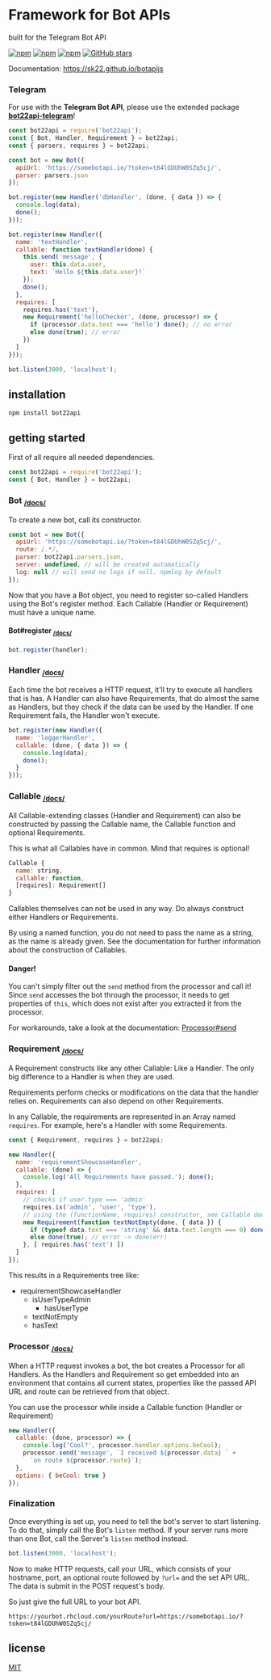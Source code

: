 # Framework for Bot APIs
built for the Telegram Bot API

[![npm](https://img.shields.io/npm/v/bot22api.svg?style=flat-square)](https://www.npmjs.com/package/bot22api)
[![npm](https://img.shields.io/npm/l/bot22api.svg?style=flat-square)](https://www.npmjs.com/package/bot22api)
[![npm](https://img.shields.io/npm/dt/bot22api.svg?style=flat-square)](https://www.npmjs.com/package/bot22api)
[![GitHub stars](https://img.shields.io/github/stars/sk22/botapijs.svg?style=social&label=Star)](https://github.com/sk22/botapijs)

Documentation: https://sk22.github.io/botapijs

### Telegram

For use with the **Telegram Bot API**, please use the extended package
**[bot22api-telegram]**!


```javascript
const bot22api = require('bot22api');
const { Bot, Handler, Requirement } = bot22api;
const { parsers, requires } = bot22api;

const bot = new Bot({
  apiUrl: 'https://somebotapi.io/?token=t84lGDUhW0SZq5cj/',
  parser: parsers.json
});

bot.register(new Handler('dbHandler', (done, { data }) => {
  console.log(data);
  done();
}));

bot.register(new Handler({
  name: 'textHandler',
  callable: function textHandler(done) {
    this.send('message', {
      user: this.data.user,
      text: `Hello ${this.data.user}!`
    });
    done();
  },
  requires: [
    requires.has('text'),
    new Requirement('helloChecker', (done, processor) => {
      if (processor.data.text === 'hello') done(); // no error
      else done(true); // error
    })
  ]
}));

bot.listen(3000, 'localhost');
```

## installation
```
npm install bot22api
```


## getting started

First of all require all needed dependencies.
```javascript
const bot22api = require('bot22api');
const { Bot, Handler } = bot22api;
```

### Bot <sub>**[/docs/][Bot]**</sub>

To create a new bot, call its constructor.
```javascript
const bot = new Bot({
  apiUrl: 'https://somebotapi.io/?token=t84lGDUhW0SZq5cj/',
  route: /.*/,
  parser: bot22api.parsers.json,
  server: undefined, // will be created automatically
  log: null // will send no logs if null. npmlog by default
});
```

Now that you have a Bot object, you need to register so-called Handlers using
the Bot's register method. Each Callable (Handler or Requirement) must have a
unique name.

#### Bot#register <sub>[/docs/][Bot#register]</sub>

```javascript
bot.register(handler);
```

### Handler <sub>[/docs/][Handler]</sub>

Each time the bot receives a HTTP request, it'll try to execute all handlers
that is has. A Handler can also have Requirements, that do almost the same as
Handlers, but they check if the data can be used by the Handler. If one
Requirement fails, the Handler won't execute.

```javascript
bot.register(new Handler({
  name: 'loggerHandler',
  callable: (done, { data }) => {
    console.log(data);
    done();
  }
}));
```
### Callable <sub>[/docs/][Callable]</sub>

All Callable-extending classes (Handler and Requirement) can also be constructed
by passing the Callable name, the Callable function and optional Requirements.

This is what all Callables have in common. Mind that requires is optional!
```javascript
Callable {
  name: string,
  callable: function,
  [requires]: Requirement[]
}
```
Callables themselves can not be used in any way. Do always construct either
Handlers or Requirements.

By using a named function, you do not need to pass the name as a string, as the
name is already given. See the documentation for further information about the
construction of Callables.

#### Danger!

You can't simply filter out the `send` method from the processor and call it!
Since `send` accesses the bot through the processor, it needs to get properties
of `this`, which does not exist after you extracted it from the processor.

For workarounds, take a look at the documentation: [Processor#send]

### Requirement <sub>[/docs/][Requirement]</sub>

A Requirement constructs like any other Callable: Like a Handler.
The only big difference to a Handler is when they are used.

Requirements perform checks or modifications on the data that the handler relies
on. Requirements can also depend on other Requirements.

In any Callable, the requirements are represented in an Array named `requires`.
For example, here's a Handler with some Requirements.

```javascript
const { Requirement, requires } = bot22api;
```
```javascript
new Handler({
  name: 'requirementShowcaseHandler',
  callable: (done) => {
    console.log('All Requirements have passed.'); done();
  },
  requires: [
    // checks if user.type === 'admin'
    requires.is('admin', 'user', 'type'),
    // using the (functionName, requires) constructor, see Callable doc
    new Requirement(function textNotEmpty(done, { data }) {
      if (typeof data.text === 'string' && data.text.length === 0) done();
      else done(true); // error -> done(err)
    }, [ requires.has('text') ])
  ]
});
```

This results in a Requirements tree like:
- requirementShowcaseHandler
  - isUserTypeAdmin
    - hasUserType
  - textNotEmpty
   - hasText


### Processor <sub>[/docs/][Processor]</sub>

When a HTTP request invokes a bot, the bot creates a Processor for all Handlers.
As the Handlers and Requirement so get embedded into an environment that
contains all current states, properties like the passed API URL and route can
be retrieved from that object.

You can use the processor while inside a Callable function
(Handler or Requirement)

```javascript
new Handler({
  callable: (done, processor) => {
    console.log('Cool?', processor.handler.options.beCool);
    processor.send('message', `I received ${processor.data} ` +
      `on route ${processor.route}`);
  },
  options: { beCool: true }
});
```

### Finalization

Once everything is set up, you need to tell the bot's server to start listening.
To do that, simply call the Bot's `listen` method. If your server runs more
than one Bot, call the Server's `listen` method instead.

```javascript
bot.listen(3000, 'localhost');
```

Now to make HTTP requests, call your URL, which consists of your hostname,
port, an optional route followed by `?url=` and the set API URL. The data is
submit in the POST request's body.

So just give the full URL to your bot API.

```
https://yourbot.rhcloud.com/yourRoute?url=https://somebotapi.io/?token=t84lGDUhW0SZq5cj/
```

## license
[MIT](LICENSE)


[bot22api-telegram]: https://www.npmjs.com/package/bot22api-telegram
[Bot]: https://22sk.github.io/botapijs/Bot.html
[Bot#register]: https://22sk.github.io/botapijs/Bot.html#register
[Server]: https://22sk.github.io/botapijs/Server.html
[Handler]: https://22sk.github.io/botapijs/Handler.html
[Callable]: https://22sk.github.io/botapijs/Callable.html
[Requirement]: https://22sk.github.io/botapijs/Requirement.html
[Processor#send]: https://22sk.github.io/botapijs/Processor.html#send
[Processor]: https://22sk.github.io/botapijs/Processor.html
